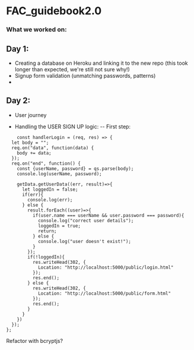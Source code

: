 # FAC_guidebook2.0


### What we worked on: 

## Day 1: 

- Creating a database on Heroku and linking it to the new repo (this took longer than expected, we're still not sure why!)
- Signup form validation (unmatching passwords, patterns)
- 

## Day 2: 
- User journey

- Handling the USER SIGN UP logic:
-- First step:

```
    const handlerLogin = (req, res) => {
  let body = "";
  req.on("data", function(data) {
    body += data;
  });
  req.on("end", function() {
    const {userName, password} = qs.parse(body);
    console.log(userName, password);

    getData.getUserData((err, result)=>{
      let loggedIn = false;
      if(err){
        console.log(err);
      } else {
        result.forEach((user)=>{
          if(user.name === userName && user.password === password){
            console.log("correct user details");
            loggedIn = true;
            return;
          } else {
            console.log("user doesn't exist!");
          }
        });
        if(!loggedIn){
          res.writeHead(302, {
            Location: "http://localhost:5000/public/login.html"
          });
          res.end();
        } else {
          res.writeHead(302, {
            Location: "http://localhost:5000/public/form.html"
          });
          res.end();
        }
      }
    })
  });
};

```
Refactor with bcryptjs?

